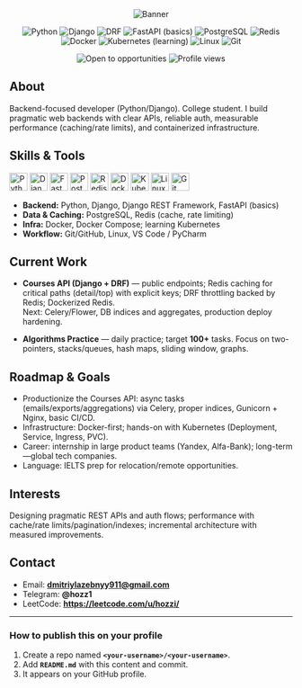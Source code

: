 <div align="center">
  
  <img alt="Banner" src="https://capsule-render.vercel.app/api?type=rect&color=0:111827,100:0f172a&height=120&section=header&text=Backend%20Developer&fontColor=E5E7EB&fontSize=36&fontAlignY=40" />

  <p>
    <img alt="Python" src="https://img.shields.io/badge/Python-3.11+-3776AB?logo=python&logoColor=white">
    <img alt="Django" src="https://img.shields.io/badge/Django-0C4B33?logo=django&logoColor=white">
    <img alt="DRF" src="https://img.shields.io/badge/Django%20REST%20Framework-EE3A3A?logo=django&logoColor=white">
    <img alt="FastAPI (basics)" src="https://img.shields.io/badge/FastAPI-basics-009688?logo=fastapi&logoColor=white">
    <img alt="PostgreSQL" src="https://img.shields.io/badge/PostgreSQL-336791?logo=postgresql&logoColor=white">
    <img alt="Redis" src="https://img.shields.io/badge/Redis-DC382D?logo=redis&logoColor=white">
    <img alt="Docker" src="https://img.shields.io/badge/Docker-2496ED?logo=docker&logoColor=white">
    <img alt="Kubernetes (learning)" src="https://img.shields.io/badge/Kubernetes-learning-326CE5?logo=kubernetes&logoColor=white">
    <img alt="Linux" src="https://img.shields.io/badge/Linux-000000?logo=linux&logoColor=white">
    <img alt="Git" src="https://img.shields.io/badge/Git-F05032?logo=git&logoColor=white">
  </p>

  <p>
    <img alt="Open to opportunities" src="https://img.shields.io/badge/Open%20to-Internships%20%26%20Junior%20Roles-10B981?style=flat">
    <img alt="Profile views" src="https://komarev.com/ghpvc/?username=<your-username>&color=0ea5e9&style=flat">
  </p>
</div>

## About
Backend-focused developer (Python/Django). College student. I build pragmatic web backends with clear APIs, reliable auth, measurable performance (caching/rate limits), and containerized infrastructure.

## Skills & Tools
<div align="left">
  <img height="32" src="https://cdn.jsdelivr.net/gh/devicons/devicon/icons/python/python-original.svg" alt="Python"/>
  <img height="32" src="https://cdn.jsdelivr.net/gh/devicons/devicon/icons/django/django-plain.svg" alt="Django"/>
  <img height="32" src="https://cdn.jsdelivr.net/gh/devicons/devicon/icons/fastapi/fastapi-original.svg" alt="FastAPI"/>
  <img height="32" src="https://cdn.jsdelivr.net/gh/devicons/devicon/icons/postgresql/postgresql-original.svg" alt="PostgreSQL"/>
  <img height="32" src="https://cdn.jsdelivr.net/gh/devicons/devicon/icons/redis/redis-original.svg" alt="Redis"/>
  <img height="32" src="https://cdn.jsdelivr.net/gh/devicons/devicon/icons/docker/docker-original.svg" alt="Docker"/>
  <img height="32" src="https://cdn.jsdelivr.net/gh/devicons/devicon/icons/kubernetes/kubernetes-plain.svg" alt="Kubernetes"/>
  <img height="32" src="https://cdn.jsdelivr.net/gh/devicons/devicon/icons/linux/linux-original.svg" alt="Linux"/>
  <img height="32" src="https://cdn.jsdelivr.net/gh/devicons/devicon/icons/git/git-original.svg" alt="Git"/>
</div>

- **Backend:** Python, Django, Django REST Framework, FastAPI (basics)  
- **Data & Caching:** PostgreSQL, Redis (cache, rate limiting)  
- **Infra:** Docker, Docker Compose; learning Kubernetes  
- **Workflow:** Git/GitHub, Linux, VS Code / PyCharm

## Current Work
- **Courses API (Django + DRF)** — public endpoints; Redis caching for critical paths (detail/top) with explicit keys; DRF throttling backed by Redis; Dockerized Redis.  
  Next: Celery/Flower, DB indices and aggregates, production deploy hardening.

- **Algorithms Practice** — daily practice; target **100+** tasks. Focus on two-pointers, stacks/queues, hash maps, sliding window, graphs.

## Roadmap & Goals
- Productionize the Courses API: async tasks (emails/exports/aggregations) via Celery, proper indices, Gunicorn + Nginx, basic CI/CD.  
- Infrastructure: Docker-first; hands-on with Kubernetes (Deployment, Service, Ingress, PVC).  
- Career: internship in large product teams (Yandex, Alfa-Bank); long-term—global tech companies.  
- Language: IELTS prep for relocation/remote opportunities.

## Interests
Designing pragmatic REST APIs and auth flows; performance with cache/rate limits/pagination/indexes; incremental architecture with measured improvements.

## Contact
- Email: **dmitriylazebnyy911@gmail.com**  
- Telegram: **@hozz1**  
- LeetCode: **https://leetcode.com/u/hozzi/**  

---

### How to publish this on your profile
1. Create a repo named **`<your-username>/<your-username>`**.  
2. Add **`README.md`** with this content and commit.  
3. It appears on your GitHub profile.
